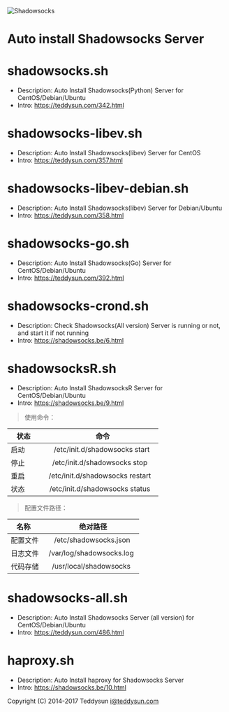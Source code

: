 ![Shadowsocks](https://github.com/teddysun/shadowsocks_install/raw/master/shadowsocks.png)
# Auto install Shadowsocks Server

shadowsocks.sh
===============
- Description: Auto Install Shadowsocks(Python) Server for CentOS/Debian/Ubuntu
- Intro: https://teddysun.com/342.html

shadowsocks-libev.sh
===============
- Description: Auto Install Shadowsocks(libev) Server for CentOS
- Intro: https://teddysun.com/357.html

shadowsocks-libev-debian.sh
===============
- Description: Auto Install Shadowsocks(libev) Server for Debian/Ubuntu
- Intro: https://teddysun.com/358.html

shadowsocks-go.sh
===============
- Description: Auto Install Shadowsocks(Go) Server for CentOS/Debian/Ubuntu
- Intro: https://teddysun.com/392.html

shadowsocks-crond.sh
===============
- Description: Check Shadowsocks(All version) Server is running or not, and start it if not running
- Intro: https://shadowsocks.be/6.html

shadowsocksR.sh
===============
- Description: Auto Install ShadowsocksR Server for CentOS/Debian/Ubuntu
- Intro: https://shadowsocks.be/9.html

> 使用命令：

|    状态       |  命令  |
| ------------- |:-------------:| 
| 启动 | /etc/init.d/shadowsocks start |
| 停止 | /etc/init.d/shadowsocks stop  |
| 重启 | /etc/init.d/shadowsocks restart   |
| 状态 | /etc/init.d/shadowsocks status    |

> 配置文件路径：

|    名称       |  绝对路径  |
| ------------- |:-------------:| 
| 配置文件 | /etc/shadowsocks.json |
| 日志文件 | /var/log/shadowsocks.log |
| 代码存储 | /usr/local/shadowsocks  |

shadowsocks-all.sh
==================
- Description: Auto Install Shadowsocks Server (all version) for CentOS/Debian/Ubuntu
- Intro: https://teddysun.com/486.html

haproxy.sh
===============
- Description: Auto Install haproxy for Shadowsocks Server
- Intro: https://shadowsocks.be/10.html

Copyright (C) 2014-2017 Teddysun <i@teddysun.com>
